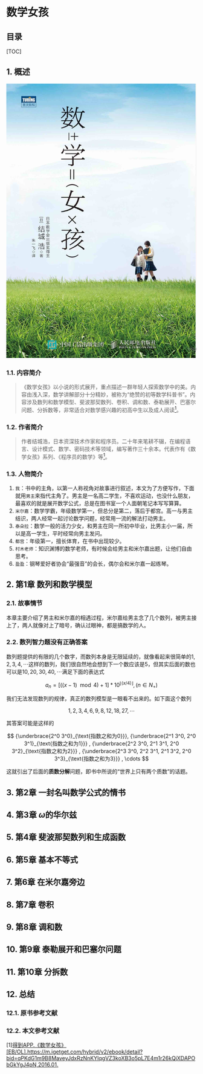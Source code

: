 数学女孩
=====

目录
---

[TOC]

## 1. 概述

![封面](../../img/读书笔记/数学女孩/数学女孩封面.jpg#width-most)

### 1.1. 内容简介

>《数学女孩》以小说的形式展开，重点描述一群年轻人探索数学中的美。内容由浅入深，数学讲解部分十分精妙，被称为“绝赞的初等数学科普书”。内容涉及数列和数学模型、斐波那契数列、卷积、调和数、泰勒展开、巴塞尔问题、分拆数等，非常适合对数学感兴趣的初高中生以及成人阅读[<sup>1</sup>](#bib-1)。

### 1.2. 作者简介

>作者结城浩，日本资深技术作家和程序员。二十年来笔耕不辍，在编程语言、设计模式、数学、密码技术等领域，编写著作三十余本。代表作有《数学女孩》系列、《程序员的数学》等[<sup>1</sup>](#bib-1)。

### 1.3. 人物简介

1. `我`：书中的主角，以第一人称视角对故事进行叙述，本文为了方便写作，下面就用`男主`来指代主角了。男主是一名高二学生，不喜欢运动，也没什么朋友，最喜欢的就是展开数学公式，总是在图书室一个人面朝笔记本写写算算。
2. `米尔嘉`：数学学霸，年级数学第一，但总分是第二，落后于都宫。高一与男主结识，两人经常一起讨论数学问题，经常用一流的解法打动男主。
3. `泰朵拉`：数学一般的活力少女，和男主在同一所初中毕业，比男主小一届，所以是高一学生，平时经常向男主发问。
4. `都宫`：年级第一，擅长体育，在书中出现较少。
5. `村木老师`：知识渊博的数学老师，有时候会给男主和米尔嘉出题，让他们自由思考。
6. `盈盈`：钢琴爱好者协会“最强音”的会长，偶尔会和米尔嘉一起练琴。

## 2. 第1章 数列和数学模型

### 2.1. 故事情节

本章主要介绍了男主和米尔嘉的相遇过程，米尔嘉给男主念了几个数列，被男主接上了，两人就像对上了暗号，确认过眼神，都是搞数学的人。

### 2.2. 数列智力题没有正确答案

数列题提供的有限的几个数字，而数列本身是无限延续的，就像看起来很简单的$1, 2, 3, 4 ,\cdots$这样的数列，我们很自然地会想到下一个数应该是$5$，但其实后面的数也可以是$10, 20, 30,
40,\cdots$满足下面的表达式

$$
a_n = [((x-1) \mod 4 ) + 1] * 10^{\lfloor(x / 4) \rfloor} , (n \in N_+)
\tag{1.1}
$$

我们无法发现数列的规律，真正的数列模型是一眼看不出来的。如下面这个数列

$$
1, 2, 3, 4, 6, 9, 8, 12, 18, 27, \cdots
$$

其答案可能是这样的

$$
{\underbrace{2^0 3^0}_{\text{指数之和为0}}}, {\underbrace{2^1 3^0, 2^0 3^1}_{\text{指数之和为1}}} , {\underbrace{2^2 3^0, 2^1 3^1, 2^0 3^2}_{\text{指数之和为2}}} , {\underbrace{2^3 3^0, 2^2 3^1, 2^1 3^2, 2^0 3^3}_{\text{指数之和为3}}} , \cdots
$$

这就引出了后面的**质数分解**问题，即书中所说的“世界上只有两个质数”的话题。

## 3. 第2章 一封名叫数学公式的情书

## 4. 第3章 $\omega$的华尔兹

## 5. 第4章 斐波那契数列和生成函数

## 6. 第5章 基本不等式

## 7. 第6章 在米尔嘉旁边

## 8. 第7章 卷积

## 9. 第8章 调和数

## 10. 第9章 泰勒展开和巴塞尔问题

## 11. 第10章 分拆数

## 12. 总结

### 12.1. 原书参考文献

### 12.2. 本文参考文献

<div id="bib-1">

[1][得到APP.《数学女孩》[EB/OL].https://m.igetget.com/hybrid/v2/ebook/detail?bid=qPKdG1m9B8MaveyJdxRzNnKYlqgVZ3koXB3o5pL7E4m1r26kQjXDAPObGkYgJ4pN,2016.01.
](https://m.igetget.com/hybrid/v2/ebook/detail?bid=qPKdG1m9B8MaveyJdxRzNnKYlqgVZ3koXB3o5pL7E4m1r26kQjXDAPObGkYgJ4pN)

</div>

<div id="bib-2"></div>
